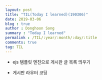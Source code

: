 ```yaml
---
layout: post
title: "TIL(Today I learned)(190306)"
date: 2019-03-06
blog : true
author : Donghoon Song
summary : "Today I learned"
permalink : /TIL/:year/:month/:day/:title
comments: true
tag: TIL
---
```


- ejs 템플릿 엔진으로 게시판 글 목록 띄우기

- 게시판 라우터 코딩